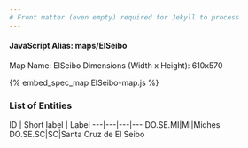 ```yaml
---
# Front matter (even empty) required for Jekyll to process
---
```


#### JavaScript Alias: maps/ElSeibo

Map Name: ElSeibo
Dimensions (Width x Height): 610x570



{% embed_spec_map ElSeibo-map.js %}

### List of Entities

ID | Short label | Label
---|---|---|---
DO.SE.MI|MI|Miches
DO.SE.SC|SC|Santa Cruz de El Seibo